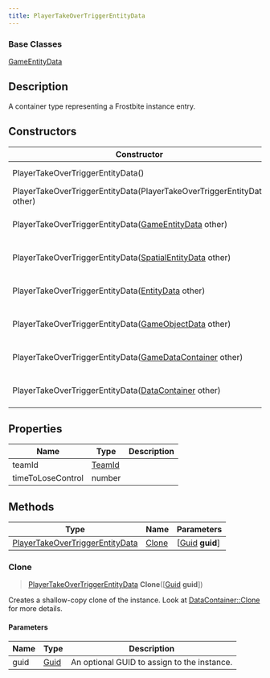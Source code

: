```yaml
---
title: PlayerTakeOverTriggerEntityData
---
```

### Base Classes

[GameEntityData](GameEntityData)

## Description

A container type representing a Frostbite instance entry.

## Constructors

| Constructor                                                                                | Description                                                                                                                                           |
| ------------------------------------------------------------------------------------------ | ----------------------------------------------------------------------------------------------------------------------------------------------------- |
| PlayerTakeOverTriggerEntityData()                                                          | Create a new instance of this container type.                                                                                                         |
| PlayerTakeOverTriggerEntityData(PlayerTakeOverTriggerEntityData other)                     | Create a reference copy of an instance of the same type.                                                                                              |
| PlayerTakeOverTriggerEntityData([GameEntityData](GameEntityData) other)                    | Upcast an instance of type [GameEntityData](GameEntityData) to [PlayerTakeOverTriggerEntityData](PlayerTakeOverTriggerEntityData).                    |
| PlayerTakeOverTriggerEntityData([SpatialEntityData](SpatialEntityData) other)              | Upcast an instance of type [SpatialEntityData](SpatialEntityData) to [PlayerTakeOverTriggerEntityData](PlayerTakeOverTriggerEntityData).              |
| PlayerTakeOverTriggerEntityData([EntityData](EntityData) other)                            | Upcast an instance of type [EntityData](EntityData) to [PlayerTakeOverTriggerEntityData](PlayerTakeOverTriggerEntityData).                            |
| PlayerTakeOverTriggerEntityData([GameObjectData](GameObjectData) other)                    | Upcast an instance of type [GameObjectData](GameObjectData) to [PlayerTakeOverTriggerEntityData](PlayerTakeOverTriggerEntityData).                    |
| PlayerTakeOverTriggerEntityData([GameDataContainer](GameDataContainer) other)              | Upcast an instance of type [GameDataContainer](GameDataContainer) to [PlayerTakeOverTriggerEntityData](PlayerTakeOverTriggerEntityData).              |
| PlayerTakeOverTriggerEntityData([DataContainer](/vext/ref/shared/class/datacontainer) other) | Upcast an instance of type [DataContainer](/vext/ref/shared/class/datacontainer) to [PlayerTakeOverTriggerEntityData](PlayerTakeOverTriggerEntityData). |

## Properties

| Name              | Type             | Description |
| ----------------- | ---------------- | ----------- |
| teamId            | [TeamId](TeamId) |             |
| timeToLoseControl | number           |             |

## Methods

| Type                                                               | Name            | Parameters                                     |
| ------------------------------------------------------------------ | --------------- | ---------------------------------------------- |
| [PlayerTakeOverTriggerEntityData](PlayerTakeOverTriggerEntityData) | [Clone](#clone) | \[[Guid](/vext/ref/shared/class/guid) **guid**\] |

### Clone

> [PlayerTakeOverTriggerEntityData](PlayerTakeOverTriggerEntityData) **Clone**(\[[Guid](/vext/ref/shared/class/guid) **guid**\])

Creates a shallow-copy clone of the instance. Look at [DataContainer::Clone](/vext/ref/shared/class/datacontainer#clone) for more details.

#### Parameters

| Name | Type         | Description                                 |
| ---- | ------------ | ------------------------------------------- |
| guid | [Guid](Guid) | An optional GUID to assign to the instance. |
